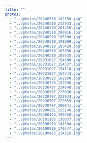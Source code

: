 ```yaml
---
title: ""
photos:
  - "../photos/20240510_182358.jpg"
  - "../photos/20240510_212933.jpg"
  - "../photos/20240510_201259.jpg"
  - "../photos/20240510_200916.jpg"
  - "../photos/20240510_195308.jpg"
  - "../photos/20240510_191009.jpg"
  - "../photos/20240510_185429.jpg"
  - "../photos/20240510_183300.jpg"
  - "../photos/20240510_182635.jpg"
  - "../photos/20231027_154808.jpg"
  - "../photos/20231027_154537.jpg"
  - "../photos/20231027_154518.jpg"
  - "../photos/20231027_154343.jpg"
  - "../photos/20230813_162958.jpg"
  - "../photos/20230723_122700.jpg"
  - "../photos/20230707_224048.jpg"
  - "../photos/20230707_223036.jpg"
  - "../photos/20230707_222934.jpg"
  - "../photos/20230707_222659.jpg"
  - "../photos/20230707_200841.jpg"
  - "../photos/20200801_153246.jpg"
  - "../photos/20200424_195558.jpg"
  - "../photos/20191105_130837.jpg"
  - "../photos/20190919_141304.jpg"
  - "../photos/20190916_170547.jpg"
  - "../photos/20190425_214316.jpg"
---
```


